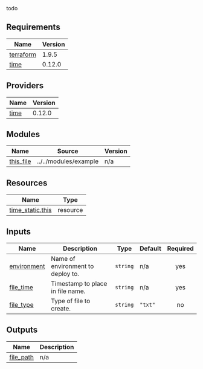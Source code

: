 <!-- BEGIN_TF_DOCS --> todo
## Requirements

| Name | Version |
|------|---------|
| <a name="requirement_terraform"></a> [terraform](#requirement\_terraform) | 1.9.5 |
| <a name="requirement_time"></a> [time](#requirement\_time) | 0.12.0 |

## Providers

| Name | Version |
|------|---------|
| <a name="provider_time"></a> [time](#provider\_time) | 0.12.0 |

## Modules

| Name | Source | Version |
|------|--------|---------|
| <a name="module_this_file"></a> [this\_file](#module\_this\_file) | ../../modules/example | n/a |

## Resources

| Name | Type |
|------|------|
| [time_static.this](https://registry.terraform.io/providers/hashicorp/time/0.12.0/docs/resources/static) | resource |

## Inputs

| Name | Description | Type | Default | Required |
|------|-------------|------|---------|:--------:|
| <a name="input_environment"></a> [environment](#input\_environment) | Name of environment to deploy to. | `string` | n/a | yes |
| <a name="input_file_time"></a> [file\_time](#input\_file\_time) | Timestamp to place in file name. | `string` | n/a | yes |
| <a name="input_file_type"></a> [file\_type](#input\_file\_type) | Type of file to create. | `string` | `"txt"` | no |

## Outputs

| Name | Description |
|------|-------------|
| <a name="output_file_path"></a> [file\_path](#output\_file\_path) | n/a |
<!-- END_TF_DOCS -->